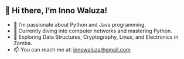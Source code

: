 ## 👋 Hi there, I’m Inno Waluza!

- 👀 I’m passionate about Python and Java programming.
- 🌱 Currently diving into computer networks and mastering Python.
- 🔭 Exploring Data Structures, Cryptography, Linux, and Electronics in Zomba.
- 📫 You can reach me at: innowaluza@gmail.com

<!---
inno-waluza/inno-waluza is a ✨ special ✨ repository because its `README.md` (this file) appears on your GitHub profile.
You can click the Preview link to take a look at your changes.
--->
